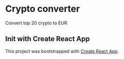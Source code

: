 # Crypto converter

Convert top 20 crypto to EUR

## Init with Create React App

This project was bootstrapped with [Create React App](https://github.com/facebook/create-react-app).

